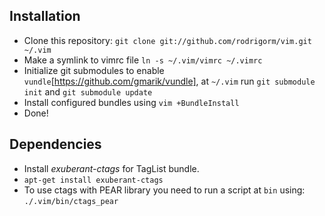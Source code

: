 Installation
------------

* Clone this repository: `git clone git://github.com/rodrigorm/vim.git ~/.vim`
* Make a symlink to vimrc file `ln -s ~/.vim/vimrc ~/.vimrc`
* Initialize git submodules to enable `vundle`[https://github.com/gmarik/vundle], at `~/.vim` run `git submodule init` and `git submodule update`
* Install configured bundles using `vim +BundleInstall`
* Done!

Dependencies
------------

* Install *exuberant-ctags* for TagList bundle.
 * `apt-get install exuberant-ctags`
* To use ctags with PEAR library you need to run a script at `bin` using: `./.vim/bin/ctags_pear`
